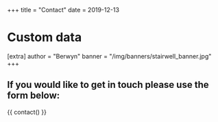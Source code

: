 +++
title = "Contact"
date = 2019-12-13

# Custom data
[extra]
author = "Berwyn"
banner = "/img/banners/stairwell_banner.jpg"
+++
## If you would like to get in touch please use the form below:
{{ contact() }}
